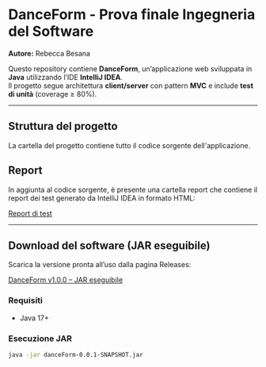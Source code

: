 # DanceForm - Prova finale Ingegneria del Software

**Autore:** Rebecca Besana

Questo repository contiene **DanceForm**, un’applicazione web sviluppata in **Java** utilizzando l’IDE **IntelliJ IDEA**.  
Il progetto segue architettura **client/server** con pattern **MVC** e include **test di unità** (coverage ≥ 80%).

---
## Struttura del progetto
La cartella del progetto contiene tutto il codice sorgente dell'applicazione.

## Report
In aggiunta al codice sorgente, è presente una cartella report che contiene il report dei test generato da IntelliJ IDEA in formato HTML: 

[Report di test](https://github.com/RebeccaBesana/DanceForm-prova-finale-INGSW/tree/main/danceForm/report)

---
## Download del software (JAR eseguibile)
Scarica la versione pronta all’uso dalla pagina Releases:

[DanceForm v1.0.0 – JAR eseguibile](https://github.com/RebeccaBesana/DanceForm-prova-finale-INGSW/releases/tag/v1.0.0)

### Requisiti
- Java 17+

### Esecuzione JAR
```bash
java -jar danceForm-0.0.1-SNAPSHOT.jar
